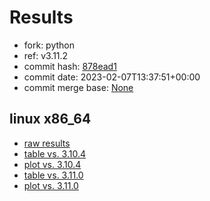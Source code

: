 # Results

- fork: python
- ref: v3.11.2
- commit hash: [878ead1](https://github.com/python/cpython/commit/878ead1)
- commit date: 2023-02-07T13:37:51+00:00
- commit merge base: [None](https://github.com/python/cpython/commit/None)

## linux x86_64

- [raw results](bm-20230207-linux-x86_64-python-v3.11.2-3.11.2-878ead1.json)
- [table vs. 3.10.4](bm-20230207-linux-x86_64-python-v3.11.2-3.11.2-878ead1-vs-3.10.4.md)
- [plot vs. 3.10.4](bm-20230207-linux-x86_64-python-v3.11.2-3.11.2-878ead1-vs-3.10.4.png)
- [table vs. 3.11.0](bm-20230207-linux-x86_64-python-v3.11.2-3.11.2-878ead1-vs-3.11.0.md)
- [plot vs. 3.11.0](bm-20230207-linux-x86_64-python-v3.11.2-3.11.2-878ead1-vs-3.11.0.png)

